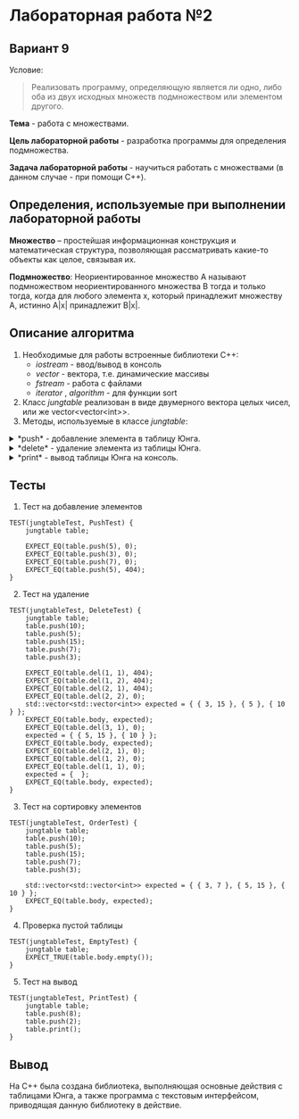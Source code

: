 # Лабораторная работа №2

## Вариант 9

Условие:
> Реализовать программу, определяющую является ли одно, либо оба из двух исходных
множеств подмножеством или элементом другого.

**Тема** - работа с множествами.

**Цель лабораторной работы** - разработка программы для определения подмножества.

**Задача лабораторной работы** - научиться работать с множествами (в данном случае - при помощи C++).

## Определения, используемые при выполнении лабораторной работы

**Множество** – простейшая информационная конструкция и математическая структура,
позволяющая рассматривать какие-то объекты как целое, связывая их.

**Подмножество**: Неориентированное множество A называют подмножеством неориентированного множества B тогда и только тогда, когда для любого элемента х, который принадлежит множеству A, истинно A|x| принадлежит B|x|.

## Описание алгоритма
1. Необходимые для работы встроенные библиотеки C++:
	- *iostream* - ввод/вывод в консоль
	- *vector* - вектора, т.е. динамические массивы
	- *fstream* - работа с файлами
 	- *iterator* , *algorithm* - для функции sort
2. Класс *jungtable* реализован в виде двумерного вектора целых чисел, или же vector\<vector\<int\>\>.
3. Методы, используемые в классе *jungtable*:
<details>
<summary> *push* - добавление элемента в таблицу Юнга.</summary>
	Если элемент больше последнего элемента строки, он добавляется в конец. В ином случае ближайший больший элемент. Замещенный элемент добавляется в следующую строку по этому же правилу.
</details>
<details>
<summary> *delete* - удаление элемента из таблицы Юнга. </summary>
	Элементы могут удалятся только с крайних правых позиций. Элемент с позиции, которая должна быть освобождена, замещает в строке выше ближайший меньший элемент. Замещенный элемент добавляется в следующую строку по этому же правилу. Элемент с первой строки удаляется.
</details>
<details>
<summary> *print* - вывод таблицы Юнга на консоль. </summary>
	Выводит на консоль таблицу в виде матрицы с неувеличивающимся количеством строк.
</details>
		
## Тесты

1. Тест на добавление элементов
```
TEST(jungtableTest, PushTest) {
    jungtable table;

    EXPECT_EQ(table.push(5), 0);  
    EXPECT_EQ(table.push(3), 0);  
    EXPECT_EQ(table.push(7), 0);  
    EXPECT_EQ(table.push(5), 404); 
}
```
2. Тест на удаление
```
TEST(jungtableTest, DeleteTest) {
    jungtable table;
    table.push(10);
    table.push(5);
    table.push(15);
    table.push(7);
    table.push(3);

    EXPECT_EQ(table.del(1, 1), 404); 
    EXPECT_EQ(table.del(1, 2), 404);
    EXPECT_EQ(table.del(2, 1), 404);
    EXPECT_EQ(table.del(2, 2), 0);
    std::vector<std::vector<int>> expected = { { 3, 15 }, { 5 }, { 10 } };
    EXPECT_EQ(table.body, expected);
    EXPECT_EQ(table.del(3, 1), 0); 
    expected = { { 5, 15 }, { 10 } };
    EXPECT_EQ(table.body, expected);
    EXPECT_EQ(table.del(2, 1), 0);
    EXPECT_EQ(table.del(1, 2), 0);
    EXPECT_EQ(table.del(1, 1), 0);
    expected = {  };
    EXPECT_EQ(table.body, expected);
}
```
3. Тест на сортировку элементов
```
TEST(jungtableTest, OrderTest) {
    jungtable table;
    table.push(10);
    table.push(5);
    table.push(15);
    table.push(7);
    table.push(3);

    std::vector<std::vector<int>> expected = { { 3, 7 }, { 5, 15 }, { 10 } };
    EXPECT_EQ(table.body, expected);
}
```
4. Проверка пустой таблицы
```
TEST(jungtableTest, EmptyTest) {
    jungtable table;
    EXPECT_TRUE(table.body.empty());  
}
```
5. Тест на вывод
```
TEST(jungtableTest, PrintTest) {
    jungtable table;
    table.push(8);
    table.push(2);
    table.print();
}
```


## Вывод

На C++ была создана библиотека, выполняющая основные действия с таблицами Юнга, а также программа с текстовым интерфейсом, приводящая данную библиотеку в действие.
